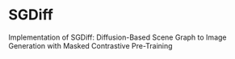 # SGDiff
Implementation of SGDiff: Diffusion-Based Scene Graph to Image Generation with Masked Contrastive Pre-Training
